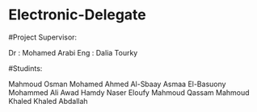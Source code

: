 # Electronic-Delegate

#Project Supervisor:

Dr : Mohamed Arabi 
Eng : Dalia Tourky


#Studints:

Mahmoud Osman Mohamed
Ahmed Al-Sbaay
Asmaa El-Basuony
Mohammed Ali Awad
Hamdy Naser Eloufy
Mahmoud Qassam
Mahmoud Khaled
Khaled Abdallah
